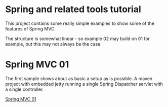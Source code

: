 Spring and related tools tutorial
==================================

This project contains some really simple examples to show some of the features of Spring MVC.

The structure is somewhat linear - so example 02 may build on 01 for example, but this may not
always be the case.

# Spring MVC 01

The first sample shows about as basic a setup as is possible. A maven project with embedded jetty
running a single Spring Dispatcher servlet with a single controller.

[Spring MVC 01](spring-mvc-01/README.md)

